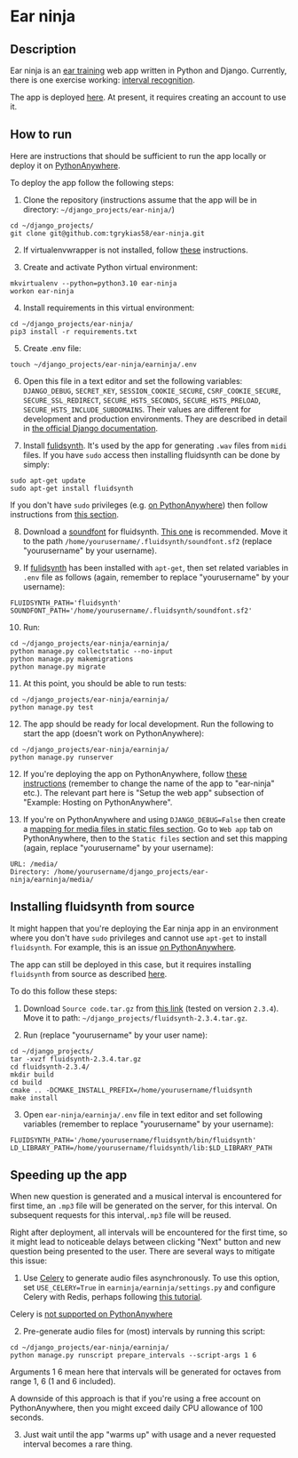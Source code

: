 # Ear ninja

## Description

Ear ninja is an [ear training](https://en.wikipedia.org/wiki/Ear_training) web app written in Python and Django. Currently, there is one exercise working: [interval recognition](https://en.wikipedia.org/wiki/Interval_recognition).

The app is deployed [here](https://tgrykias.eu.pythonanywhere.com/). At present, it requires creating an account to use it.

## How to run

Here are instructions that should be sufficient to run the app locally or deploy it on [PythonAnywhere](https://www.pythonanywhere.com/).

To deploy the app follow the following steps:

1. Clone the repository (instructions assume that the app will be in directory: `~/django_projects/ear-ninja/`) 

```
cd ~/django_projects/
git clone git@github.com:tgrykias58/ear-ninja.git
```

2. If virtualenvwrapper is not installed, follow [these](https://developer.mozilla.org/en-US/docs/Learn/Server-side/Django/development_environment#using_django_inside_a_python_virtual_environment) instructions.

3. Create and activate Python virtual environment:
```
mkvirtualenv --python=python3.10 ear-ninja
workon ear-ninja
```

4. Install requirements in this virtual environment:

```
cd ~/django_projects/ear-ninja/
pip3 install -r requirements.txt
```

5. Create .env file:
```
touch ~/django_projects/ear-ninja/earninja/.env
```

6. Open this file in a text editor and set the following variables: `DJANGO_DEBUG`, `SECRET_KEY`, `SESSION_COOKIE_SECURE`, `CSRF_COOKIE_SECURE`, `SECURE_SSL_REDIRECT`, `SECURE_HSTS_SECONDS`, `SECURE_HSTS_PRELOAD`, `SECURE_HSTS_INCLUDE_SUBDOMAINS`. Their values are different for development and production environments. They are described in detail in [the official Django documentation](https://docs.djangoproject.com/en/4.2/ref/settings/).

7. Install [fulidsynth](https://www.fluidsynth.org/). It's used by the app for generating `.wav` files from `midi` files. If you have `sudo` access then installing fluidsynth can be done by simply:  
```
sudo apt-get update
sudo apt-get install fluidsynth
```
If you don't have `sudo` privileges (e.g. [on PythonAnywhere](https://help.pythonanywhere.com/pages/InstallingNewModules/#4-installing-non-python-packages)) then follow instructions from [this section](#installing-fluidsynth-from-source).

8. Download a [soundfont](https://github.com/FluidSynth/fluidsynth/wiki/SoundFont) for fluidsynth. [This one](https://www.schristiancollins.com/generaluser.php) is recommended. Move it to the path `/home/yourusername/.fluidsynth/soundfont.sf2` (replace "yourusername" by your username).

9. If [fulidsynth](https://www.fluidsynth.org/) has been installed with `apt-get`, then set related variables in `.env` file as follows (again, remember to replace "yourusername" by your username):

```
FLUIDSYNTH_PATH='fluidsynth'
SOUNDFONT_PATH='/home/yourusername/.fluidsynth/soundfont.sf2'
```

10. Run:
```
cd ~/django_projects/ear-ninja/earninja/
python manage.py collectstatic --no-input
python manage.py makemigrations
python manage.py migrate
```

11. At this point, you should be able to run tests:
```
cd ~/django_projects/ear-ninja/earninja/
python manage.py test
```

12. The app should be ready for local development. Run the following to start the app (doesn't work on PythonAnywhere):

```
cd ~/django_projects/ear-ninja/earninja/
python manage.py runserver
```

12. If you're deploying the app on PythonAnywhere, follow [these instructions](https://developer.mozilla.org/en-US/docs/Learn/Server-side/Django/Deployment#setup_the_web_app) (remember to change the name of the app to "ear-ninja" etc.). The relevant part here is "Setup the web app" subsection of "Example: Hosting on PythonAnywhere".

13. If you're on PythonAnywhere and using `DJANGO_DEBUG=False` then create a [mapping for media files in static files section](https://stackoverflow.com/questions/42505292/media-files-not-showing-on-debug-false/42505333). Go to `Web app` tab on PythonAnywhere, then to the `Static files` section and set this mapping (again, replace "yourusername" by your username): 
```
URL: /media/
Directory: /home/yourusername/django_projects/ear-ninja/earninja/media/ 
```

## Installing fluidsynth from source

It might happen that you're deploying the Ear ninja app in an environment where you don't have `sudo` privileges and cannot use `apt-get` to install `fluidsynth`. For example, this is an issue [on PythonAnywhere](https://help.pythonanywhere.com/pages/CompilingCPrograms). 

The app can still be deployed in this case, but it requires installing `fluidsynth` from source as described [here](https://github.com/FluidSynth/fluidsynth/wiki/BuildingWithCMake).

To do this follow these steps:

1. Download `Source code.tar.gz` from [this link](https://github.com/FluidSynth/fluidsynth/releases) (tested on version `2.3.4`). Move it to path: `~/django_projects/fluidsynth-2.3.4.tar.gz`.

2. Run (replace "yourusername" by your user name):
```
cd ~/django_projects/
tar -xvzf fluidsynth-2.3.4.tar.gz
cd fluidsynth-2.3.4/
mkdir build
cd build
cmake .. -DCMAKE_INSTALL_PREFIX=/home/yourusername/fluidsynth
make install
```
3. Open `ear-ninja/earninja/.env` file in text editor and set following variables (remember to replace "yourusername" by your username):

```
FLUIDSYNTH_PATH='/home/yourusername/fluidsynth/bin/fluidsynth'
LD_LIBRARY_PATH=/home/yourusername/fluidsynth/lib:$LD_LIBRARY_PATH
```

## Speeding up the app

When new question is generated and a musical interval is encountered for first time, an `.mp3` file will be generated on the server, for this interval. On subsequent requests for this interval,`.mp3` file will be reused. 

Right after deployment, all intervals will be encountered for the first time, so it might lead to noticeable delays between clicking "Next" button and new question being presented to the user. There are several ways to mitigate this issue:


1. Use [Celery](https://docs.celeryq.dev/en/v5.3.6/getting-started/introduction.html) to generate audio files asynchronously. To use this option, set `USE_CELERY=True` in `earninja/earninja/settings.py` and configure Celery with Redis, perhaps following [this tutorial](https://realpython.com/asynchronous-tasks-with-django-and-celery/). 

Celery is [not supported on PythonAnywhere](https://www.pythonanywhere.com/forums/topic/1215/)

2. Pre-generate audio files for (most) intervals by running this script:
```
cd ~/django_projects/ear-ninja/earninja/
python manage.py runscript prepare_intervals --script-args 1 6
```
Arguments 1 6 mean here that intervals will be generated for octaves from range 1, 6 (1 and 6 included).

A downside of this approach is that if you're using a free account on PythonAnywhere, then you might exceed daily CPU allowance of 100 seconds.

3. Just wait until the app "warms up" with usage and a never requested interval becomes a rare thing.
